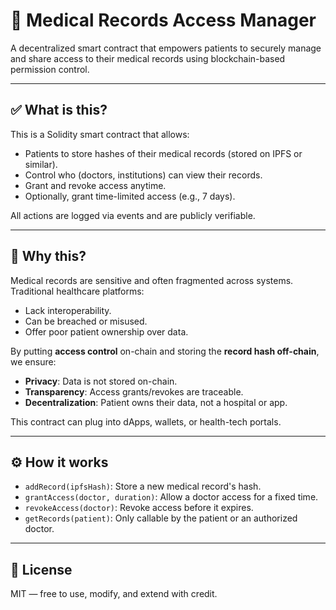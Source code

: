 # 🏥 Medical Records Access Manager

A decentralized smart contract that empowers patients to securely manage and share access to their medical records using blockchain-based permission control.

---

## ✅ What is this?

This is a Solidity smart contract that allows:

- Patients to store hashes of their medical records (stored on IPFS or similar).
- Control who (doctors, institutions) can view their records.
- Grant and revoke access anytime.
- Optionally, grant time-limited access (e.g., 7 days).

All actions are logged via events and are publicly verifiable.

---

## 🎯 Why this?

Medical records are sensitive and often fragmented across systems. Traditional healthcare platforms:

- Lack interoperability.
- Can be breached or misused.
- Offer poor patient ownership over data.

By putting **access control** on-chain and storing the **record hash off-chain**, we ensure:

- **Privacy**: Data is not stored on-chain.
- **Transparency**: Access grants/revokes are traceable.
- **Decentralization**: Patient owns their data, not a hospital or app.

This contract can plug into dApps, wallets, or health-tech portals.

---

## ⚙️ How it works

- `addRecord(ipfsHash)`: Store a new medical record's hash.
- `grantAccess(doctor, duration)`: Allow a doctor access for a fixed time.
- `revokeAccess(doctor)`: Revoke access before it expires.
- `getRecords(patient)`: Only callable by the patient or an authorized doctor.

---

## 📄 License

MIT — free to use, modify, and extend with credit.
